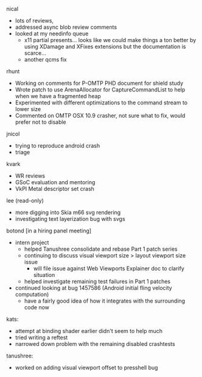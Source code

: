 nical
  * lots of reviews,
  * addressed async blob  review comments
  * looked at my needinfo queue
    * x11 partial presents... looks like we could make things a ton better by using XDamage and XFixes extensions but the documentation is scarce...
    * another qcms fix
  
rhunt
  * Working on comments for P-OMTP PHD document for shield study
  * Wrote patch to use ArenaAllocator for CaptureCommandList to help when we have a fragmented heap
  * Experimented with different optimizations to the command stream to lower size
  * Commented on OMTP OSX 10.9 crasher, not sure what to fix, would prefer not to disable

jnicol
  * trying to reproduce android crash
  * triage

kvark
  * WR reviews
  * GSoC evaluation and mentoring
  * VkPI Metal descriptor set crash

lee (read-only)
  * more digging into Skia m66 svg rendering
  * investigating text layerization bug with svgs
  
botond [in a hiring panel meeting]
  * intern project 
    * helped Tanushree consolidate and rebase Part 1 patch series 
    * continuing to discuss visual viewport size > layout viewport size issue 
      * will file issue against Web Viewports Explainer doc to clarify situation 
    * helped investigate remaining test failures in Part 1 patches 
  * continued looking at bug 1457586 (Android initial fling velocity computation) 
    * have a fairly good idea of how it integrates with the surrounding code now

kats:
  * attempt at binding shader earlier didn't seem to help much
  * tried writing a reftest
  * narrowed down problem with the remaining disabled crashtests

tanushree:
  * worked on adding visual viewport offset to presshell bug 
